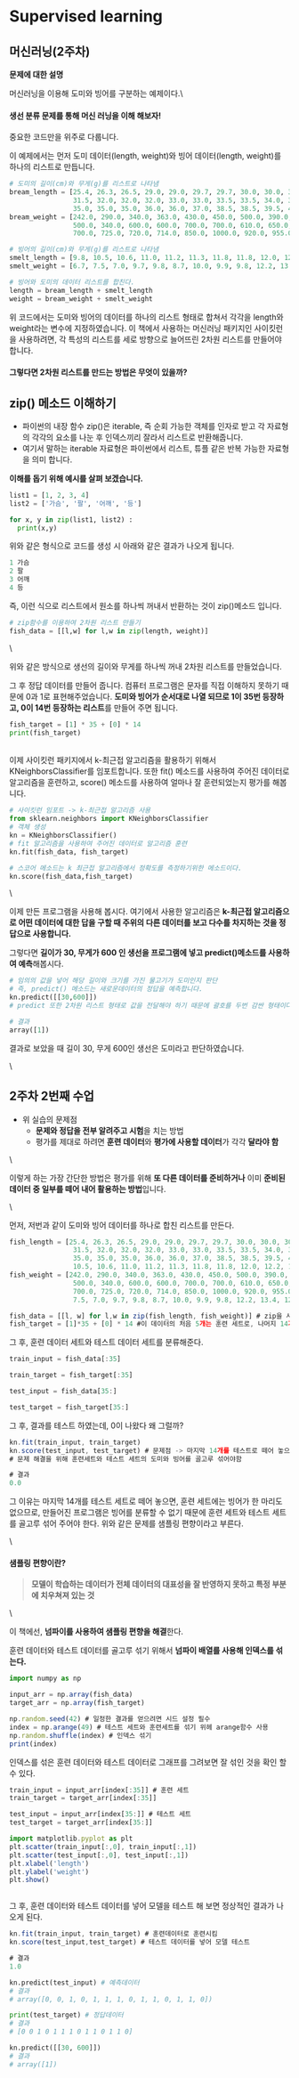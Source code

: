 # Supervised learning

## 머신러닝(2주차)

**문제에 대한 설명**

머신러닝을 이용해 도미와 빙어를 구분하는 예제이다.\


#### 생선 분류 문제를 통해 머신 러닝을 이해 해보자!

중요한 코드만을 위주로 다룹니다.



이 예제에서는 먼저 도미 데이터(length, weight)와 빙어 데이터(length, weight)를 하나의 리스트로 만듭니다.

```python
# 도미의 길이(cm)와 무게(g)를 리스트로 나타냄
bream_length = [25.4, 26.3, 26.5, 29.0, 29.0, 29.7, 29.7, 30.0, 30.0, 30.7, 31.0, 31.0,
                31.5, 32.0, 32.0, 32.0, 33.0, 33.0, 33.5, 33.5, 34.0, 34.0, 34.5, 35.0,
                35.0, 35.0, 35.0, 36.0, 36.0, 37.0, 38.5, 38.5, 39.5, 41.0, 41.0]
bream_weight = [242.0, 290.0, 340.0, 363.0, 430.0, 450.0, 500.0, 390.0, 450.0, 500.0, 475.0, 500.0,
                500.0, 340.0, 600.0, 600.0, 700.0, 700.0, 610.0, 650.0, 575.0, 685.0, 620.0, 680.0,
                700.0, 725.0, 720.0, 714.0, 850.0, 1000.0, 920.0, 955.0, 925.0, 975.0, 950.0]
```

```python
# 빙어의 길이(cm)와 무게(g)를 리스트로 나타냄
smelt_length = [9.8, 10.5, 10.6, 11.0, 11.2, 11.3, 11.8, 11.8, 12.0, 12.2, 12.4, 13.0, 14.3, 15.0]
smelt_weight = [6.7, 7.5, 7.0, 9.7, 9.8, 8.7, 10.0, 9.9, 9.8, 12.2, 13.4, 12.2, 19.7, 19.9]
```

```python
# 빙어와 도미의 데이터 리스트를 합친다.
length = bream_length + smelt_length
weight = bream_weight + smelt_weight
```

위 코드에서는 도미와 빙어의 데이터를 하나의 리스트 형태로 합쳐서 각각을 length와 weight라는 변수에 지정하였습니다. 이 책에서 사용하는 머신러닝 패키지인 사이킷런을 사용하려면, 각 특성의 리스트를 세로 방향으로 늘어뜨린 2차원 리스트를 만들어야 합니다.



#### 그렇다면 2차원 리스트를 만드는 방법은 무엇이 있을까?



## zip() 메소드 이해하기

* 파이썬의 내장 함수 zip()은 iterable, 즉 순회 가능한 객체를 인자로 받고 각 자료형의 각각의 요소를 나눈 후 인덱스끼리 잘라서 리스트로 반환해줍니다.
* 여기서 말하는 iterable 자료형은 파이썬에서 리스트, 튜플 같은 반복 가능한 자료형을 의미 합니다.

**이해를 돕기 위해 예시를 살펴 보겠습니다.**

```python
list1 = [1, 2, 3, 4]
list2 = ['가슴', '팔', '어깨', '등']

for x, y in zip(list1, list2) :
  print(x,y)
```

위와 같은 형식으로 코드를 생성 시 아래와 같은 결과가 나오게 됩니다.

```python
1 가슴
2 팔
3 어깨
4 등
```

즉, 이런 식으로 리스트에서 원소를 하나씩 꺼내서 반환하는 것이 zip()메소드 입니다.

```python
# zip함수를 이용하여 2차원 리스트 만들기
fish_data = [[l,w] for l,w in zip(length, weight)]
```

\


위와 같은 방식으로 생선의 길이와 무게를 하나씩 꺼내 2차원 리스트를 만들었습니다.

그 후 정답 데이터를 만들어 줍니다. 컴퓨터 프로그램은 문자를 직접 이해하지 못하기 때문에 0과 1로 표현해주었습니다. **도미와 빙어가 순서대로 나열 되므로 1이 35번 등장하고, 0이 14번 등장하는 리스트**를 만들어 주면 됩니다.

```python
fish_target = [1] * 35 + [0] * 14
print(fish_target)
```

\
이제 사이킷런 패키지에서 k-최근접 알고리즘을 활용하기 위해서 KNeighborsClassifier를 임포트합니다. 또한 fit() 메소드를 사용하여 주어진 데이터로 알고리즘을 훈련하고, score() 메소드를 사용하여 얼마나 잘 훈련되었는지 평가를 해봅니다.

```python
# 사이킷런 임포트 -> k-최근접 알고리즘 사용
from sklearn.neighbors import KNeighborsClassifier
# 객체 생성
kn = KNeighborsClassifier()
# fit 알고리즘을 사용하여 주어진 데이터로 알고리즘 훈련
kn.fit(fish_data, fish_target)

# 스코어 메소드는 k 최근접 알고리즘에서 정확도를 측정하기위한 메소드이다.
kn.score(fish_data,fish_target)
```

\


이제 만든 프로그램을 사용해 봅시다. 여기에서 사용한 알고리즘은 **k-최근접 알고리즘으로 어떤 데이터에 대한 답을 구할 때 주위의 다른 데이터를 보고 다수를 차지하는 것을 정답으로 사용합니다.**

그렇다면 **길이가 30, 무게가 600 인 생선을 프로그램에 넣고 predict()메소드를 사용하여 예측**해봅시다.

```python
# 임의의 값을 넣어 해당 길이와 크기를 가진 물고기가 도미인지 판단
# 즉, predict() 메소드는 새로운데이터의 정답을 예측합니다.
kn.predict([[30,600]])
# predict 또한 2차원 리스트 형태로 값을 전달해야 하기 때문에 괄호를 두번 감싼 형태이다.
```

```python
# 결과
array([1])
```

결과로 보았을 때 길이 30, 무게 600인 생선은 도미라고 판단하였습니다.

\


## 2주차 2번째 수업

* 위 실습의 문제점
  * **문제와 정답을 전부 알려주고 시험**을 치는 방법
  * 평가를 제대로 하려면 **훈련 데이터**와 **평가에 사용할 데이터**가 각각 **달라야 함**

\


이렇게 하는 가장 간단한 방법은 평가를 위해 **또 다른 데이터를 준비하거나** 이미 **준비된 데이터 중 일부를 떼어 내어 활용하는 방법**입니다.

\


먼저, 저번과 같이 도미와 빙어 데이터를 하나로 합친 리스트를 만든다.

```jsx
fish_length = [25.4, 26.3, 26.5, 29.0, 29.0, 29.7, 29.7, 30.0, 30.0, 30.7, 31.0, 31.0, 
                31.5, 32.0, 32.0, 32.0, 33.0, 33.0, 33.5, 33.5, 34.0, 34.0, 34.5, 35.0, 
                35.0, 35.0, 35.0, 36.0, 36.0, 37.0, 38.5, 38.5, 39.5, 41.0, 41.0, 9.8, 
                10.5, 10.6, 11.0, 11.2, 11.3, 11.8, 11.8, 12.0, 12.2, 12.4, 13.0, 14.3, 15.0]
fish_weight = [242.0, 290.0, 340.0, 363.0, 430.0, 450.0, 500.0, 390.0, 450.0, 500.0, 475.0, 500.0, 
                500.0, 340.0, 600.0, 600.0, 700.0, 700.0, 610.0, 650.0, 575.0, 685.0, 620.0, 680.0, 
                700.0, 725.0, 720.0, 714.0, 850.0, 1000.0, 920.0, 955.0, 925.0, 975.0, 950.0, 6.7, 
                7.5, 7.0, 9.7, 9.8, 8.7, 10.0, 9.9, 9.8, 12.2, 13.4, 12.2, 19.7, 19.9]
```

```jsx
fish_data = [[l, w] for l,w in zip(fish_length, fish_weight)] # zip을 사용해 2차원 리스트 만들기 
fish_target = [1]*35 + [0] * 14 #이 데이터의 처음 5개는 훈련 세트로, 나머지 14개는 테스트 세트로 사용 
```

그 후, 훈련 데이터 세트와 테스트 데이터 세트를 분류해준다.

```jsx
train_input = fish_data[:35]

train_target = fish_target[:35]

test_input = fish_data[35:]

test_target = fish_target[35:]
```

그 후, 결과를 테스트 하였는데, 0이 나왔다 왜 그럴까?

```jsx
kn.fit(train_input, train_target)
kn.score(test_input, test_target) # 문제점 -> 마지막 14개를 테스트로 떼어 놓으면 훈련세트에는 빙어가 한 마리도 없으므로 빙어를 분류할 수 없음 이러한 현상을 샘플링 편향이라고 한다.
# 문제 해결을 위해 훈련세트와 테스트 세트의 도미와 빙어를 골고루 섞어야함 
```

```jsx
# 결과
0.0
```

그 이유는 마지막 14개를 테스트 세트로 떼어 놓으면, 훈련 세트에는 빙어가 한 마리도 없으므로, 만들어진 프로그램은 빙어를 분류할 수 없기 때문에 훈련 세트와 테스트 세트를 골고루 섞어 주어야 한다. 위와 같은 문제를 샘플링 편향이라고 부른다.

\


#### 샘플링 편향이란?

> **모델이 학습하는 데이터가 전체 데이터의 대표성을 잘 반영하지 못하고 특정 부분에 치우쳐져 있는 것**

\


이 책에선, **넘파이를 사용하여 샘플링 편향을 해결**한다.

훈련 데이터와 테스트 데이터를 골고루 섞기 위해서 **넘파이 배열를 사용해 인덱스를 섞는다.**

```jsx
import numpy as np

input_arr = np.array(fish_data)
target_arr = np.array(fish_target)
```

```jsx
np.random.seed(42) # 일정한 결과를 얻으려면 시드 설정 필수
index = np.arange(49) # 테스트 세트와 훈련세트를 섞기 위헤 arange함수 사용 
np.random.shuffle(index) # 인덱스 섞기
print(index)
```

인덱스를 섞은 훈련 데이터와 테스트 데이터로 그래프를 그려보면 잘 섞인 것을 확인 할 수 있다.

```jsx
train_input = input_arr[index[:35]] # 훈련 세트 
train_target = target_arr[index[:35]]
```

```jsx
test_input = input_arr[index[35:]] # 테스트 세트
test_target = target_arr[index[35:]]
```

```jsx
import matplotlib.pyplot as plt
plt.scatter(train_input[:,0], train_input[:,1])
plt.scatter(test_input[:,0], test_input[:,1])
plt.xlabel('length')
plt.ylabel('weight')
plt.show()
```

<figure><img src="../../.gitbook/assets/2-1 (4).png" alt=""><figcaption></figcaption></figure>

그 후, 훈련 데이터와 테스트 데이터를 넣어 모델을 테스트 해 보면 정상적인 결과가 나오게 된다.

```jsx
kn.fit(train_input, train_target) # 훈련데이터로 훈련시킴
kn.score(test_input,test_target) # 테스트 데이터를 넣어 모델 테스트
```

```jsx
# 결과
1.0
```

```python
kn.predict(test_input) # 예측데이터
# 결과
# array([0, 0, 1, 0, 1, 1, 1, 0, 1, 1, 0, 1, 1, 0])
```

```python
print(test_target) # 정답데이터
# 결과 
# [0 0 1 0 1 1 1 0 1 1 0 1 1 0]
```

```python
kn.predict([[30, 600]])
# 결과
# array([1])
```
